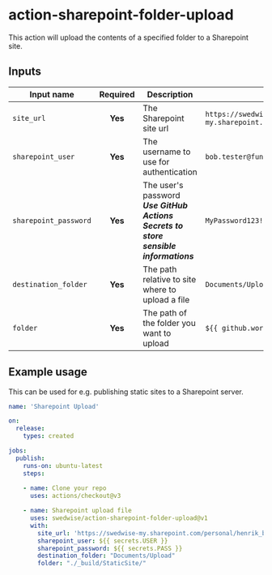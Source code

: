 # action-sharepoint-folder-upload

This action will upload the contents of a specified folder to a Sharepoint site.

## Inputs

| Input name            | Required  | Description                                                                               | Example                                                                |
|-----------------------| :-------: |-------------------------------------------------------------------------------------------|------------------------------------------------------------------------|
| `site_url`            | **Yes**   | The Sharepoint site url                                                                   | `https://swedwise-my.sharepoint.com/personal/henrik_blidh_swedwise_se` |
| `sharepoint_user`     | **Yes**   | The username to use for authentication                                                    | `bob.tester@funnypage.com`                                             |
| `sharepoint_password` | **Yes**   | The user's password </br> ***Use GitHub Actions Secrets to store sensible informations*** | `MyPassword123!`                                                       |
| `destination_folder`  | **Yes**   | The path relative to site where to upload a file                                          | `Documents/Upload`                   |
| `folder`              | **Yes**   | The path of the folder you want to upload                                                 | `${{ github.workspace }}/`                                     |


## Example usage 

This can be used for e.g. publishing static sites to a Sharepoint server.

```yml
name: 'Sharepoint Upload'

on:
  release:
    types: created

jobs:
  publish:
    runs-on: ubuntu-latest
    steps:
    
    - name: Clone your repo
      uses: actions/checkout@v3

    - name: Sharepoint upload file
      uses: swedwise/action-sharepoint-folder-upload@v1
      with:
        site_url: 'https://swedwise-my.sharepoint.com/personal/henrik_blidh_swedwise_se'
        sharepoint_user: ${{ secrets.USER }}
        sharepoint_password: ${{ secrets.PASS }}
        destination_folder: "Documents/Upload"
        folder: "./_build/StaticSite/"
```

